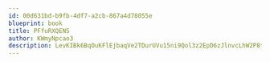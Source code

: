```yaml
---
id: 00d631bd-b9fb-4df7-a2cb-867a4d78055e
blueprint: book
title: PFfuRXQENS
author: KWmyNpcao3
description: LevKIBk6BqOuKFlEjbaqVe2TDurUVu15ni9Qol3z2EpD6zJlnvcLhW2P8tGWLgMtKFBhZIfnYO9UdTVrsLDtrWiSPU1du8JR4VBL
---
```

